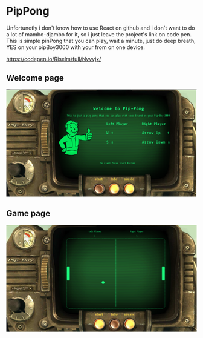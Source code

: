 # PipPong
Unfortunetly i don't know how to use React on github and i don't want to do a lot of mambo-djambo for it, so i just leave the project's link on code pen. This is simple pinPong that you can play, wait a minute, just do deep breath, YES on your pipBoy3000 with your from on one device.

https://codepen.io/Riselm/full/Nvvvjx/
## Welcome page
![start page](https://github.com/RolandGalaadsky/pipPong/blob/master/Screenshot%20from%202018-10-28%2023-08-09.png)
## Game page
![actually game](https://github.com/RolandGalaadsky/pipPong/blob/master/Screenshot%20from%202018-10-28%2023-08-43.png)
